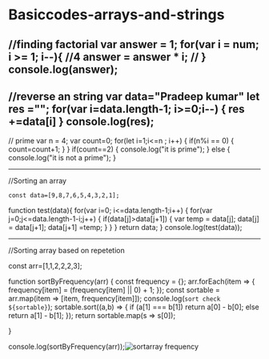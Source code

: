 # Basiccodes-arrays-and-strings
//finding factorial
  var answer = 1;
  for(var i = num; i >= 1; i--){  //4
    answer = answer * i; //
  }
  console.log(answer);
------------------------------
  //reverse an string
  var data="Pradeep kumar"
  let res ="";
  for(var i=data.length-1; i>=0;i--)
  {
    res +=data[i]
  }
  console.log(res);
  ------------------------------
  // prime
 var n = 4;
  var count=0;
  for(let i=1;i<=n ; i++)
  {
    if(n%i == 0)
    {
      count=count+1;
    }
  }
  if(count==2)
  {
    console.log("it is prime");
  }
  else
  {
    console.log("it is not a prime");
  }
  
  --------------------------------------
  //Sorting an array
  
    const data=[9,8,7,6,5,4,3,2,1];

  function test(data){
    for(var i=0; i<=data.length-1;i++)
    {
      for(var j=0;j<=data.length-1-i;j++)
      {
        if(data[j]>data[j+1])
        {
          var temp = data[j];
          data[j] = data[j+1];
          data[j+1] =temp;
        }
      }
    }
    return data;
  }
  console.log(test(data));
  
  ----------------------------------------
  //Sorting array based on repetetion
  
   const arr=[1,1,2,2,2,3];

  function sortByFrequency(arr) {
    const frequency = {};
    arr.forEach(item => {
        frequency[item] = (frequency[item] || 0) + 1;
    });
    const sortable = arr.map(item => [item, frequency[item]]);
    console.log(`sort check ${sortable}`);
    sortable.sort((a,b) => {
      if (a[1] === b[1]) return a[0] - b[0];
      else return a[1] - b[1];
    });
    return sortable.map(s => s[0]);
    
}
  
  console.log(sortByFrequency(arr));![sortarray frequency](https://user-images.githubusercontent.com/48400035/138892673-b101a189-e8b9-4d5a-beec-b2e457b0b515.png)

